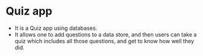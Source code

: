 # Quiz app
- It is a Quiz app using databases.
- It allows one to add questions to a data store, and then users can take a quiz which includes all those questions, and get to know how well they did.
